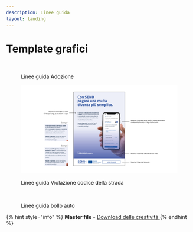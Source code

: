```yaml
---
description: Linee guida
layout: landing
---
```


# Template grafici



<figure><img src="../../.gitbook/assets/DONNA_Lineeguida_70x100.png" alt=""><figcaption><p>Linee guida Adozione</p></figcaption></figure>

<figure><img src="../../.gitbook/assets/TELEFONO_Lineeguida_70x100.png.png" alt=""><figcaption><p>Linee guida Violazione codice della strada</p></figcaption></figure>

<figure><img src="../../.gitbook/assets/BOLLO AUTO_Lineeguida_70x100.png" alt=""><figcaption><p>Linee guida bollo auto</p></figcaption></figure>

{% hint style="info" %}
**Master file** - [Download delle creatività ](https://drive.google.com/drive/folders/19chUtzsF1vjDqvtDsTRgynUoT1N0kW2H)
{% endhint %}
